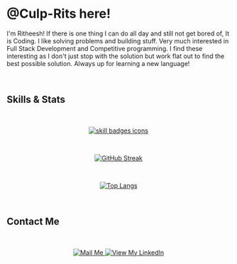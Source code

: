 # @Culp-Rits here!

I'm Ritheesh! If there is one thing I can do all day and still not get bored of, It is Coding. I like solving problems and building stuff. Very much interested in Full Stack Development and Competitive programming. I find these interesting as I don't just stop with the solution but work flat out to find the best possible solution. Always up for learning a new language!

<br>

## Skills & Stats
<br>

<p align="center">
  <a href="https://github.com/culp-rits?tab=repositories&q=&type=&language=&sort=stargazers" target="_blank">
    <img src="https://skillicons.dev/icons?i=html,css,js,react,nodejs,angular,mongodb,php,cpp,java,python,vscode,bootstrap" alt="skill badges icons" />
  </a>
</p>

<br>

<div align="center">

  [![GitHub Streak](http://github-readme-streak-stats.herokuapp.com?user=culp-rits&theme=horizon&hide_border=true&mode=weekly&background=0D1117&stroke=016373)](https://git.io/streak-stats)

</div>

<br>

<div align="center">
  
  [![Top Langs](https://github-readme-stats.vercel.app/api/top-langs/?username=culp-rits&layout=compact&langs_count=6&bg_color=0d1117&hide_border=true&text_color=eeeeee&title_color=eeeeee)](https://github.com/anuraghazra/github-readme-stats)

</div>

<br>

## Contact Me
<br>
<p align = 'center'>
  <a href = 'mailto:ritheesh.kumar2002@gmail.com' target="_blank"> 
    <img src = 'https://user-images.githubusercontent.com/73932121/156936080-302b8401-fced-44ec-a759-aa17e3476991.svg' alt = "Mail Me">
  </a>
  <a href = 'https://www.linkedin.com/in/ritheesh-kumar/' target="_blank"> 
    <img src = 'https://user-images.githubusercontent.com/73932121/156936120-7d41b2a8-1d04-4fb4-b2db-de468965799f.svg' alt = "View My LinkedIn">
  </a>
</p>
